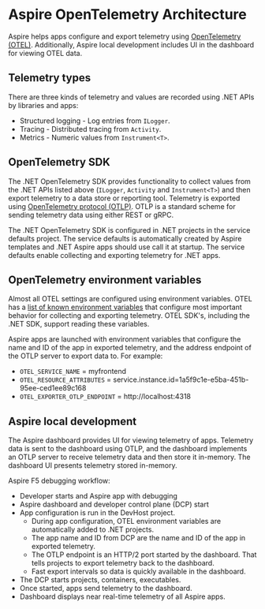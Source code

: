 # Aspire OpenTelemetry Architecture

Aspire helps apps configure and export telemetry using [OpenTelemetry (OTEL)](https://opentelemetry.io/). Additionally, Aspire local development includes UI in the dashboard for viewing OTEL data.

## Telemetry types

There are three kinds of telemetry and values are recorded using .NET APIs by libraries and apps:

* Structured logging - Log entries from `ILogger`.
* Tracing - Distributed tracing from `Activity`.
* Metrics - Numeric values from `Instrument<T>`.

## OpenTelemetry SDK

The .NET OpenTelemetry SDK provides functionality to collect values from the .NET APIs listed above (`ILogger`, `Activity` and `Instrument<T>`) and then export telemetry to a data store or reporting tool. Telemetry is exported using [OpenTelemetry protocol (OTLP)](https://opentelemetry.io/docs/specs/otel/protocol/). OTLP is a standard scheme for sending telemetry data using either REST or gRPC.

The .NET OpenTelemetry SDK is configured in .NET projects in the service defaults project. The service defaults is automatically created by Aspire templates and .NET Aspire apps should use call it at startup. The service defaults enable collecting and exporting telemetry for .NET apps.

## OpenTelemetry environment variables

Almost all OTEL settings are configured using environment variables. OTEL has a [list of known environment variables](https://opentelemetry.io/docs/specs/otel/configuration/sdk-environment-variables/) that configure most important behavior for collecting and exporting telemetry. OTEL SDK's, including the .NET SDK, support reading these variables.

Aspire apps are launched with environment variables that configure the name and ID of the app in exported telemetry, and the address endpoint of the OTLP server to export data to. For example:

* `OTEL_SERVICE_NAME` = myfrontend
* `OTEL_RESOURCE_ATTRIBUTES` = service.instance.id=1a5f9c1e-e5ba-451b-95ee-ced1ee89c168
* `OTEL_EXPORTER_OTLP_ENDPOINT` = http://localhost:4318

## Aspire local development

The Aspire dashboard provides UI for viewing telemetry of apps. Telemetry data is sent to the dashboard using OTLP, and the dashboard implements an OTLP server to receive telemetry data and then store it in-memory. The dashboard UI presents telemetry stored in-memory.

Aspire F5 debugging workflow:

* Developer starts and Aspire app with debugging
* Aspire dashboard and developer control plane (DCP) start
* App configuration is run in the DevHost project.
  * During app configuration, OTEL environment variables are automatically added to .NET projects.
  * The app name and ID from DCP are the name and ID of the app in exported telemetry.
  * The OTLP endpoint is an HTTP/2 port started by the dashboard. That tells projects to export telemetry back to the dashboard.
  * Fast export intervals so data is quickly available in the dashboard.
* The DCP starts projects, containers, executables.
* Once started, apps send telemetry to the dashboard.
* Dashboard displays near real-time telemetry of all Aspire apps.
